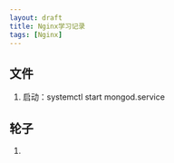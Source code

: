 ```yaml
---
layout: draft
title: Nginx学习记录
tags: [Nginx]
---
```

## 文件 ##
1. 启动：systemctl start mongod.service


## 轮子 ##
1.
